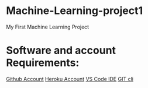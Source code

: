 # Machine-Learning-project1
My First Machine Learning Project

# Software and account Requirements:

[Github Account](https://github.com)
[Heroku Account](https://dashboard.heroku.com/login)
[VS Code IDE](https://code.visualstudio.com/download)
[GIT cli](https://git-scm.com/downloads)